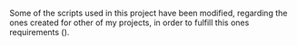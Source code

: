 Some of the scripts used in this project have been modified, regarding the ones created for other of my projects, in order to fulfill this ones requirements ().